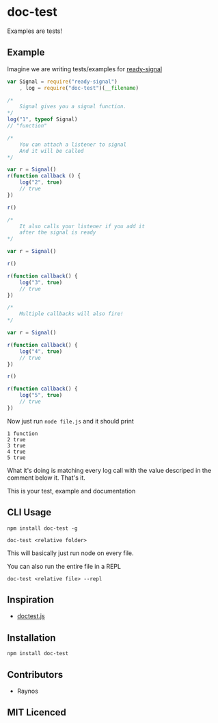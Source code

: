 # doc-test

Examples are tests!

## Example

Imagine we are writing tests/examples for [ready-signal][1]

``` js
var Signal = require("ready-signal")
    , log = require("doc-test")(__filename)

/*
    Signal gives you a signal function.
*/
log("1", typeof Signal)
// "function"

/*
    You can attach a listener to signal
    And it will be called
*/

var r = Signal()
r(function callback () {
    log("2", true)
    // true
})

r()

/*
    It also calls your listener if you add it
    after the signal is ready
*/

var r = Signal()

r()

r(function callback() {
    log("3", true)
    // true
})

/*
    Multiple callbacks will also fire!
*/

var r = Signal()

r(function callback() {
    log("4", true)
    // true
})

r()

r(function callback() {
    log("5", true)
    // true
})
```

Now just run `node file.js` and it should print

```
1 function
2 true
3 true
4 true
5 true
```

What it's doing is matching every log call with the value
descriped in the comment below it. That's it.

This is your test, example and documentation

## CLI Usage

`npm install doc-test -g`

`doc-test <relative folder>`

This will basically just run node on every file.

You can also run the entire file in a REPL

`doc-test <relative file> --repl`

## Inspiration

 - [doctest.js](https://github.com/ianb/doctestjs)

## Installation

`npm install doc-test`

## Contributors

 - Raynos

## MIT Licenced

  [1]: https://github.com/Raynos/ready-signal
